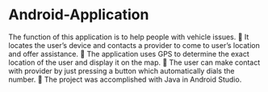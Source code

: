 # Android-Application

The function of this application is to help people with vehicle issues.
 It locates the user’s device and contacts a provider to come to user’s location and offer assistance.
 The application uses GPS to determine the exact location of the user and display it on the map.
 The user can make contact with provider by just pressing a button which automatically dials the number.
 The project was accomplished with Java in Android Studio.
